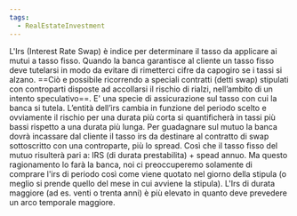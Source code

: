 ```yaml
---
tags:
  - RealEstateInvestment
---
```

L'Irs (Interest Rate Swap) è indice per determinare il tasso da applicare ai mutui a tasso fisso.
Quando la banca garantisce al cliente un tasso fisso deve tutelarsi in modo da evitare di rimetterci cifre da capogiro se i tassi si alzano.
==Ciò e possibile ricorrendo a speciali contratti (detti swap) stipulati con controparti disposte ad accollarsi il rischio di rialzi, nell’ambito di un intento speculativo==.
E' una specie di assicurazione sul tasso con cui la banca si tutela. L’entità dell’irs cambia in funzione del periodo scelto e ovviamente il rischio per una durata più corta si quantificherà in tassi più bassi rispetto a una durata più lunga. Per guadagnare sul mutuo la banca dovrà incassare dal cliente il tasso irs da destinare al contratto di swap sottoscritto con una controparte, più lo spread.
Così che il tasso fisso del mutuo risulterà pari a: IRS (di durata prestabilita) + spead annuo.
Ma questo ragionamento lo farà la banca, noi ci preoccuperemo solamente di comprare l'irs di periodo così come viene quotato nel giorno della stipula (o meglio si prende quello del mese in cui avviene la stipula).
L'Irs di durata maggiore (ad es. venti o trenta anni) è più elevato in quanto deve prevedere un arco temporale maggiore.